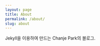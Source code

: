 ```yaml
---
layout: page
title: About
permalink: /about/
slug: about
---
```


Jekyll을 이용하여 만드는 Chanje Park의 블로그.
